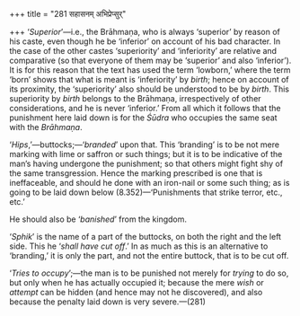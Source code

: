 +++
title = "281 सहासनम् अभिप्रेप्सुर्"

+++
‘*Superior*’—i.e., the Brāhmaṇa, who is always ‘superior’ by reason of
his caste, even though he be ‘inferior’ on account of his bad character.
In the case of the other castes ‘superiority’ and ‘inferiority’ are
relative and comparative (so that everyone of them may be ‘superior’ and
also ‘inferior’). It is for this reason that the text has used the term
‘lowborn,’ where the term ‘born’ shows that what is meant is
‘inferiority’ by *birth*; hence on account of its proximity, the
‘superiority’ also should be understood to be by *birth*. This
superiority by *birth* belongs to the Brāhmaṇa, irrespectively of other
considerations, and he is never ‘inferior.’ From all which it follows
that the punishment here laid down is for the *Śūdra* who occupies the
same seat with the *Brāhmaṇa*.

‘*Hips*,’—buttocks;—‘*branded*’ upon that. This ‘branding’ is to be not
mere marking with lime or saffron or such things; but it is to be
indicative of the man’s having undergone the punishment; so that others
might fight shy of the same transgression. Hence the marking prescribed
is one that is ineffaceable, and should he done with an iron-nail or
some such thing; as is going to be laid down below (8.352)—‘Punishments
that strike terror, etc., etc.’

He should also be ‘*banished*’ from the kingdom.

‘*Sphik*’ is the name of a part of the buttocks, on both the right and
the left side. This he ‘*shall have cut off*.’ In as much as this is an
alternative to ‘branding,’ it is only the part, and not the entire
buttock, that is to be cut off.

‘*Tries to occupy*’;—the man is to be punished not merely for *trying*
to do so, but only when he has actually occupied it; because the mere
*wish* or *attempt* can be hidden (and hence may not he discovered), and
also because the penalty laid down is very severe.—(281)


